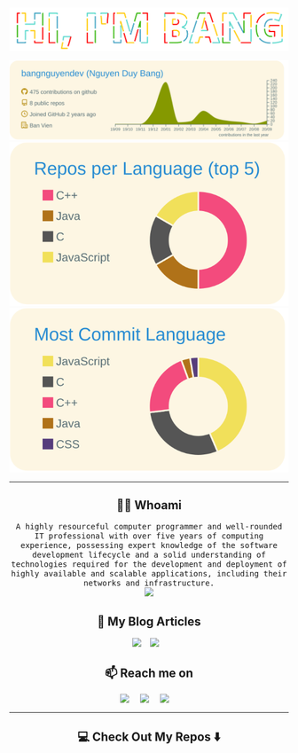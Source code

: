 <p  align="center">
<style>
	/* Main styles */
	@import url(http://fonts.googleapis.com/css?family=Open+Sans:800);

	.text {
	  fill: none;
	  stroke-width: 6;
	  stroke-linejoin: round;
	  stroke-dasharray: 70 330;
	  stroke-dashoffset: 0;
	  -webkit-animation: stroke 6s infinite linear;
	  animation: stroke 6s infinite linear;
	}

	.text:nth-child(5n + 1) {
	  stroke: #F2385A;
	  -webkit-animation-delay: -1.2s;
	  animation-delay: -1.2s;
	}
	.text:nth-child(5n + 2) {
	  stroke: #F5A503;
	  -webkit-animation-delay: -2.4s;
	  animation-delay: -2.4s;
	}

	.text:nth-child(5n + 3) {
	  stroke: #E9F1DF;
	  -webkit-animation-delay: -3.6s;
	  animation-delay: -3.6s;
	}

	.text:nth-child(5n + 4) {
	  stroke: #56D9CD;
	  -webkit-animation-delay: -4.8s;
	  animation-delay: -4.8s;
	}

	.text:nth-child(5n + 5) {
	  stroke: #3AA1BF;
	  -webkit-animation-delay: -6s;
	  animation-delay: -6s;
	}

	.text:nth-child(5n + ) {
	  stroke: #3AA1BF;
	  -webkit-animation-delay: -6s;
	  animation-delay: -6s;
	}
	@-webkit-keyframes stroke {
	  100% {
		stroke-dashoffset: -400;
	  }
	}

	@keyframes stroke {
	  100% {
		stroke-dashoffset: -400;
	  }
	}

	/* Other styles */
	html, body {
	  height: 100%;
	}

	body {
	  background: #fffff;
	  background-size: .2em 100%;
	  font: 14.5em/1 Open Sans, Impact;
	  text-transform: uppercase;
	  margin: 0;
	}

	svg {
	  position: absolute;
	  width: 100%;
	  height: 100%;
	}
</style>

<svg viewBox="0 0 1900 300">

  <!-- Symbol -->
  <symbol id="s-text">
    <text text-anchor="middle"
          x="50%" y="50%" dy=".35em">
      Hi, I'm Bang
    </text>
  </symbol>  

  <!-- Duplicate symbols -->
  <use xlink:href="#s-text" class="text"
       ></use>
  <use xlink:href="#s-text" class="text"
       ></use>
  <use xlink:href="#s-text" class="text"
       ></use>
  <use xlink:href="#s-text" class="text"
       ></use>
  <use xlink:href="#s-text" class="text"
       ></use>
  <use xlink:href="#s-text" class="text"
       ></use>
  
</svg>
</p>

<p  align="center">
  <img src="https://github.com/bangnguyendev/bangnguyendev/blob/master/img/hiambang.gif">
  </br>
</p>

<p  align="center">
  <img src="https://github.com/bangnguyendev/bangnguyendev/blob/master/profile-summary-card-output/solarized/0-profile-details.svg">
  </br>
  <img src="https://github.com/bangnguyendev/bangnguyendev/blob/master/profile-summary-card-output/solarized/1-repos-per-language.svg">
  <img src="https://github.com/bangnguyendev/bangnguyendev/blob/master/profile-summary-card-output/solarized/2-most-commit-language.svg">
  </br>
</p>

---
<h2 align="center"> 👨‍💻 Whoami</h2>
<p align="center">
  <samp>A highly resourceful computer programmer and well-rounded IT professional with over five years of computing experience, possessing expert knowledge of the software development lifecycle and a solid understanding of technologies required for the development and deployment of highly available and scalable applications, including their networks and infrastructure.
  </samp>
  <br> 
  <img src="https://komarev.com/ghpvc/?username=bangnguyendev">
</p>

<h2 align="center">💬 My Blog Articles</h2>
<p align="center" align='right'>
  <a href="https://bangnguyendev.github.io/"><img src="https://img.shields.io/badge/Github-MyBlog-brightgreen" /></a>&nbsp;&nbsp;&nbsp;
  <img src="https://img.shields.io/badge/Mail-duybang140494%40gmail.com-brightgreen"/></a>&nbsp;&nbsp;&nbsp;
</p>

<h2  align="center">📫 Reach me on</h2>
<p align="center">
  <a href="https://www.linkedin.com/in/bangnguyenduy/"><img src="https://img.shields.io/badge/-Linkedin-yellowgreen" /></a>&nbsp;&nbsp;&nbsp;&nbsp;
  <a href="https://www.facebook.com/drake.bangnguyen/"><img src="https://img.shields.io/badge/-Facebook-blue" /></a>&nbsp;&nbsp;&nbsp;&nbsp;
  <a href="https://www.instagram.com/nguyen.duy.bang/?hl=vi"><img src="https://img.shields.io/badge/-Instagram-orange" /></a>&nbsp;&nbsp;&nbsp;&nbsp;
</p>

<hr>
<h2  align="center">💻 Check Out My Repos ⬇️ </h2>
